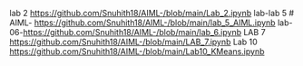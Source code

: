 lab 2 https://github.com/Snuhith18/AIML-/blob/main/Lab_2.ipynb
lab-lab 5 # AIML- https://github.com/Snuhith18/AIML-/blob/main/lab_5_AIML.ipynb
lab-06-https://github.com/Snuhith18/AIML-/blob/main/lab_6.ipynb
LAB 7 https://github.com/Snuhith18/AIML-/blob/main/LAB_7.ipynb
Lab 10 https://github.com/Snuhith18/AIML-/blob/main/Lab10_KMeans.ipynb
